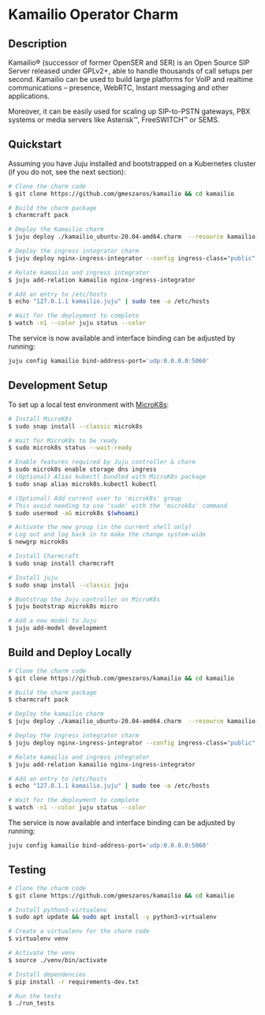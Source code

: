 # Kamailio Operator Charm

## Description

Kamailio® (successor of former OpenSER and SER) is an Open Source SIP Server
released under GPLv2+, able to handle thousands of call setups per second.
Kamailio can be used to build large platforms for VoIP and realtime
communications – presence, WebRTC, Instant messaging and other applications.

Moreover, it can be easily used for scaling up SIP-to-PSTN gateways, PBX
systems or media servers like Asterisk™, FreeSWITCH™ or SEMS.

## Quickstart

Assuming you have Juju installed and bootstrapped on a Kubernetes cluster
(if you do not, see the next section):

```bash
# Clone the charm code
$ git clone https://github.com/gmeszaros/kamailio && cd kamailio

# Build the charm package
$ charmcraft pack

# Deploy the Kamailio charm
$ juju deploy ./kamailio_ubuntu-20.04-amd64.charm  --resource kamailio-image=kamailio/kamailio:5.3.3-stretch

# Deploy the ingress integrator charm
$ juju deploy nginx-ingress-integrator --config ingress-class="public"

# Relate kamailio and ingress integrator
$ juju add-relation kamailio nginx-ingress-integrator

# Add an entry to /etc/hosts
$ echo "127.0.1.1 kamailio.juju" | sudo tee -a /etc/hosts

# Wait for the deployment to complete
$ watch -n1 --color juju status --color
```

The service is now available and interface binding can be adjusted by running:
```bash
juju config kamailio bind-address-port='udp:0.0.0.0:5060'
```

## Development Setup

To set up a local test environment with [MicroK8s](https://microk8s.io):

```bash
# Install MicroK8s
$ sudo snap install --classic microk8s

# Wait for MicroK8s to be ready
$ sudo microk8s status --wait-ready

# Enable features required by Juju controller & charm
$ sudo microk8s enable storage dns ingress
# (Optional) Alias kubectl bundled with MicroK8s package
$ sudo snap alias microk8s.kubectl kubectl

# (Optional) Add current user to 'microk8s' group
# This avoid needing to use 'sudo' with the 'microk8s' command
$ sudo usermod -aG microk8s $(whoami)

# Activate the new group (in the current shell only)
# Log out and log back in to make the change system-wide
$ newgrp microk8s

# Install Charmcraft
$ sudo snap install charmcraft

# Install juju
$ sudo snap install --classic juju

# Bootstrap the Juju controller on MicroK8s
$ juju bootstrap microk8s micro

# Add a new model to Juju
$ juju add-model development
```

## Build and Deploy Locally

```bash
# Clone the charm code
$ git clone https://github.com/gmeszaros/kamailio && cd kamailio

# Build the charm package
$ charmcraft pack

# Deploy the kamailio charm
$ juju deploy ./kamailio_ubuntu-20.04-amd64.charm  --resource kamailio-image=kamailio/kamailio:5.3.3-stretch

# Deploy the ingress integrator charm
$ juju deploy nginx-ingress-integrator --config ingress-class="public"

# Relate kamailio and ingress integrator
$ juju add-relation kamailio nginx-ingress-integrator

# Add an entry to /etc/hosts
$ echo "127.0.1.1 kamailio.juju" | sudo tee -a /etc/hosts

# Wait for the deployment to complete
$ watch -n1 --color juju status --color
```

The service is now available and interface binding can be adjusted by running:
```bash
juju config kamailio bind-address-port='udp:0.0.0.0:5060'
```

## Testing

```bash
# Clone the charm code
$ git clone https://github.com/gmeszaros/kamailio && cd kamailio

# Install python3-virtualenv
$ sudo apt update && sudo apt install -y python3-virtualenv

# Create a virtualenv for the charm code
$ virtualenv venv

# Activate the venv
$ source ./venv/bin/activate

# Install dependencies
$ pip install -r requirements-dev.txt

# Run the tests
$ ./run_tests
```
